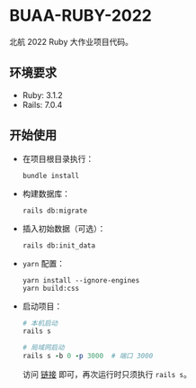 # BUAA-RUBY-2022

北航 2022 Ruby 大作业项目代码。

## 环境要求

- Ruby: 3.1.2
- Rails: 7.0.4

## 开始使用

- 在项目根目录执行：

  ```
  bundle install
  ```

- 构建数据库：

  ```
  rails db:migrate
  ```

- 插入初始数据（可选）：

  ```
  rails db:init_data
  ```

- `yarn` 配置：

  ```
  yarn install --ignore-engines
  yarn build:css

- 启动项目：

  ```ruby
  # 本机启动
  rails s
  
  # 局域网启动
  rails s -b 0 -p 3000  # 端口 3000
  ```

  访问 [链接](https://localhost:3000) 即可，再次运行时只须执行 `rails s`。
